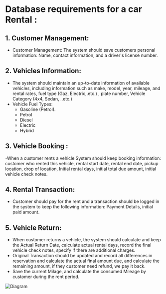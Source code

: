 # Database requirements for a  car Rental :

## 1. Customer Management:

- Customer Management: The system should save customers
personal information: Name, contact information, and a
driver's license number. 

## 2. Vehicles Information:

- The system should maintain an up-to-date information of
available vehicles, including information such as make,
model, year, mileage, and rental rates, fuel type (Gaz,
Electric,.etc.) , plate number, Vehicle Category (4x4,
Sedan, ..etc.)
- Vehicle Fuel Types:
    - Gasoline (Petrol). 
    - Petrol
    - Diesel
    - Electric
    - Hybrid
## 3. Vehicle Booking : 

-When a customer rents a vehicle System should keep booking
information: customer who rented this vehicle, rental
start date, rental end date, pickup location, drop of
location, Initial rental days, initial total due amount,
initial vehicle check notes.

## 4.  Rental Transaction:
- Customer should pay for the rent and a transaction should
be logged in the system to keep the following information:
Payment Details, initial paid amount. 

## 5. Vehicle Return: 
- When customer returns a vehicle, the system should
calculate and keep the Actual Return Date, calculate
actual rental days, record the final vehicle check notes,
specify if there are additional charges.
- Original Transaction should be updated and record all
differences in reservation and calculate the actual final
amount due, and calculate the remaining amount, if they
customer need refund, we pay it back.
- Save the current Milage, and calculate the consumed
Mileage by customer during the rent period.


<img src="club-diagram.png" alt="Diagram" loading="lazy">